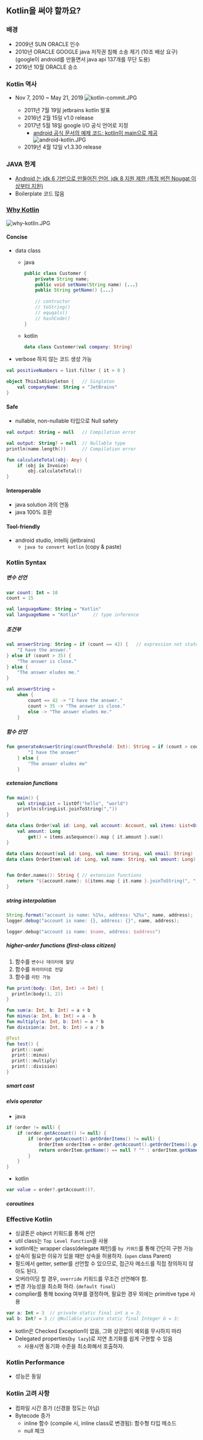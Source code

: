 ## Kotlin을 써야 할까요?

### 배경
* 2009년 SUN ORACLE 인수
* 2010년 ORACLE GOOGLE java 저작권 침해 소송 제기 (10조 배상 요구)
(google이 android를 만들면서 java api 137개를 무단 도용)
* 2016년 10월 ORACLE 승소
  
### Kotlin 역사 
* Nov 7, 2010 ~ May 21, 2019
![kotlin-commit.JPG](img/kotlin-commit.JPG) 
  
  * 2011년 7월 19일 jetbrains kotlin 발표
  * 2016년 2월 15일 v1.0 release
  * 2017년 5월 18일 google I/O 공식 언어로 지정
    * [android 공식 문서의 예제 코드: kotlin이 main으로 제공](https://developer.android.com/guide/topics/resources/layout-resource?hl=ko#kotlin)
    ![android-kotlin.JPG](img/android-kotlin.JPG)
  * 2019년 4월 12일 v1.3.30 release
  
### JAVA 한계  
* [Android 는 jdk 6 기반으로 만들어진 언어, jdk 8 지원 제한 (특정 버전 Nougat 이상부터 지원)](https://developer.android.com/guide/platform/j8-jack.html?hl=ko)
* Boilerplate 코드 많음
    
### [Why Kotlin](https://kotlinlang.org/)
![why-kotlin.JPG](img/why-kotlin.JPG) 

#### Concise
* data class

  * java
    ```java
    public class Customer {    
        private String name;
        public void setName(String name) {...}
        public String getName() {...}
        
        // contructor
        // toString()
        // equqals()
        // hashCode()
    }
    ```
    
  * kotlin
    ```kotlin
    data class Customer(val company: String)
    ```

* verbose 하지 않는 코드 생성 가능
```kotlin
val positiveNumbers = list.filter { it > 0 }

object ThisIsASingleton {   // Singleton
    val companyName: String = "JetBrains"
}
```

#### Safe
* nullable, non-nullable 타입으로 Null safety
```kotlin
val output: String = null   // Compilation error

val output: String? = null  // Nullable type
println(name.length())      // Compilation error

fun calculateTotal(obj: Any) {
    if (obj is Invoice)
        obj.calculateTotal()
}
```

#### Interoperable
* java solution 과의 연동
* java 100% 호환

#### Tool-friendly 
* android studio, intellij (jetbrains)
  * `java to convert kotlin` (copy & paste) 

### Kotlin Syntax
##### 변수 선언
```kotlin
var count: Int = 10
count = 15

val languageName: String = "Kotlin"
val languageName = "Kotlin"     // type inference
```  

##### 조건부
```kotlin
val answerString: String = if (count == 42) {   // expression not statement
    "I have the answer."
} else if (count > 35) {
    "The answer is close."
} else {
    "The answer eludes me."
}
```

```kotlin
val answerString = 
    when {
        count == 42 -> "I have the answer."
        count > 35 -> "The answer is close."
        else -> "The answer eludes me."
    }
```

##### 함수 선언
```kotlin
fun generateAnswerString(countThreshold: Int): String = if (count > countThreshold) {
        "I have the answer"
    } else {
        "The answer eludes me"
    }
```

##### extension functions
```kotlin
fun main() {
    val stringList = listOf("hello", "world")
    println(stringList.joinToString(","))
}
```

```kotlin
data class Order(val id: Long, val account: Account, val items: List<OrderItem>) {
    val amount: Long
        get() = items.asSequence().map { it.amount }.sum()
}

data class Account(val id: Long, val name: String, val email: String)
data class OrderItem(val id: Long, val name: String, val amount: Long)


fun Order.names(): String { // extension functions
    return "${account.name}: ${items.map { it.name }.joinToString(", ")}"
}
```

##### string interpolation
```java
String.format("account is name: %1%s, address: %2%s", name, address);
logger.debug("account is name: {}, address: {}", name, address);
```

```kotlin
logger.debug("account is name: $name, address: $address")
```

##### higher-order functions (first-class citizen)
1. 함수를 `변수나 데이터에 할당`
2. 함수를 `파라미터로 전달`
3. 함수를 `리턴 가능`

```kotlin
fun print(body: (Int, Int) -> Int) {
  println(body(1, 2))
}

fun sum(a: Int, b: Int) = a + b
fun minus(a: Int, b: Int) = a - b
fun multiply(a: Int, b: Int) = a * b
fun division(a: Int, b: Int) = a / b

@Test
fun test() {
  print(::sum)
  print(::minus)
  print(::multiply)
  print(::division)
}
```

##### smart cast
##### elvis operator
* java
```java
if (order != null) {
    if (order.getAccount() != null) {
        if (order.getAccount().getOrderItems() != null) {
            OrderItem orderItem = order.getAccount().getOrderItems().get(0);
            return orderItem.getName() == null ? "" : orderItem.getName();
        }
    }
}
```

* kotlin
```kotlin
var value = order?.getAccount()?.
```
##### coroutines


### Effective Kotlin
* 싱글톤은 object 키워드를 통해 선언      
* util class는 `Top Level Function`을 사용
* kotlin에는 wrapper class(delegate 패턴)를 `by 키워드`를 통해 간단히 구현 가능
* 상속이 필요한 이유가 있을 때만 상속을 허용하자. (`open` class Parent)
* 필드에서 getter, setter를 선언할 수 있으므로, 접근자 메소드를 직접 정의하지 않아도 된다.
* 오버라이딩 할 경우, `override` 키워드를 무조건 선언해야 함.
* 변경 가능성을 최소화 하라. (`default final`)
* complier를 통해 boxing 여부를 결정하며, 필요한 경우 외에는 primitive type 사용
```kotlin
var a: Int = 3  // private static final int a = 3;
val b: Int? = 3 // @Nullable private static final Integer b = 3;
```

* kotlin은 Checked Exception이 없음, 그와 상관없이 예외를 무시하지 마라
* Delegated properties(`by lazy`)로 지연 초기화를 쉽게 구현할 수 있음
  * 사용시엔 동기화 수준을 최소화해서 호출하자.
  
### Kotlin Performance
* 성능은 동일
  
###  Kotlin 고려 사항
* 컴파일 시간 증가 (신경쓸 정도는 아님)  
* Bytecode 증가
  * inline 함수 (compile 시, inline class로 변경됨): 함수형 타입 메소드
  * null 체크